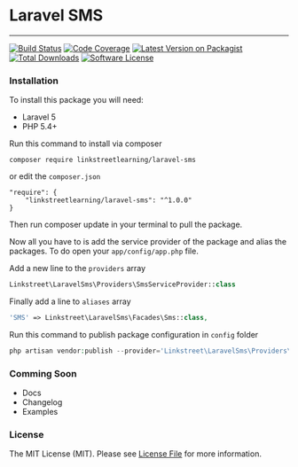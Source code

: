 # Laravel SMS
-------------

[![Build Status][ico-travis]][link-travis]
[![Code Coverage][ico-codecov]][link-codecov]
[![Latest Version on Packagist][ico-version]][link-packagist]
[![Total Downloads][ico-downloads]][link-downloads]
[![Software License][ico-license]](LICENSE)

### Installation

To install this package you will need:

 - Laravel 5
 - PHP 5.4+


Run this command to install via composer

```
composer require linkstreetlearning/laravel-sms
```

or edit the `composer.json` 

```
"require": {
    "linkstreetlearning/laravel-sms": "^1.0.0"
}
```

Then run composer update in your terminal to pull the package.

Now all you have to is add the service provider of the package and alias the packages. To do open your `app/config/app.php` file.

Add a new line to the `providers` array

```php
Linkstreet\LaravelSms\Providers\SmsServiceProvider::class
```

Finally add a line to `aliases` array

```php
'SMS' => Linkstreet\LaravelSms\Facades\Sms::class,
```

Run this command to publish package configuration in `config` folder

```php
php artisan vendor:publish --provider='Linkstreet\LaravelSms\Providers\SmsServiceProvider'
```

### Comming Soon
 - Docs
 - Changelog
 - Examples

### License

The MIT License (MIT). Please see [License File](LICENSE) for more information.

[ico-travis]: https://travis-ci.org/linkstreetlearning/laravel-sms.svg?branch=master
[ico-codecov]: https://codecov.io/github/linkstreetlearning/laravel-sms/coverage.svg?branch=master
[ico-version]: https://poser.pugx.org/linkstreetlearning/laravel-sms/v/stable
[ico-downloads]: https://poser.pugx.org/linkstreetlearning/laravel-sms/downloads
[ico-license]: https://poser.pugx.org/linkstreetlearning/laravel-sms/license

[link-travis]: https://travis-ci.org/linkstreetlearning/laravel-sms
[link-codecov]: https://codecov.io/github/linkstreetlearning/laravel-sms?branch=master
[link-packagist]: https://packagist.org/packages/linkstreetlearning/laravel-sms
[link-downloads]: https://packagist.org/packages/linkstreetlearning/laravel-sms
[link-license]: LICENSE